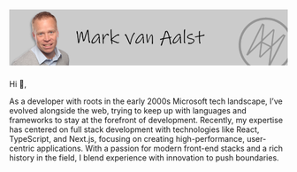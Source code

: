 # [![header](/assets/banner.png)](https://www.markvanaalst.com)

Hi 👋,

As a developer with roots in the early 2000s Microsoft tech landscape, I’ve evolved alongside the web, trying to keep up with languages and frameworks to stay at the forefront of development. Recently, my expertise has centered on full stack development with technologies like React, TypeScript, and Next.js, focusing on creating high-performance, user-centric applications. With a passion for modern front-end stacks and a rich history in the field, I blend experience with innovation to push boundaries.




